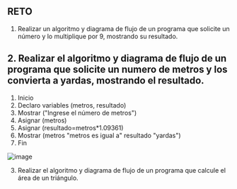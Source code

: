 ## RETO
1. Realizar un algoritmo y diagrama de flujo de un programa que solicite un número y lo multiplique por 9, mostrando su resultado.
   
    

## 2. Realizar el algoritmo y diagrama de flujo de un programa que solicite un numero de metros y los convierta a yardas, mostrando el resultado.

1. Inicio
2. Declaro variables (metros, resultado)
3. Mostrar ("Ingrese el número de metros")
4. Asignar (metros)
5. Asignar (resultado=metros*1.09361)
6. Mostrar (metros "metros es igual a" resultado "yardas")
7. Fin

![image](https://user-images.githubusercontent.com/104279687/167272040-662c519d-7d65-489e-8861-a18dd6f6a7f2.png)

    


3. Realizar el algoritmo y diagrama de flujo de un programa que calcule el área de un triángulo.

 







